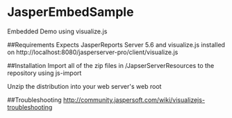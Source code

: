 JasperEmbedSample
=================

Embedded Demo using visualize.js

##Requirements
Expects JasperReports Server 5.6 and visualize.js installed on http://localhost:8080/jasperserver-pro/client/visualize.js

##Installation
Import all of the zip files in /JapserServerResources to the repository using js-import

Unzip the distribution into your web server's web root

##Troubleshooting
http://community.jaspersoft.com/wiki/visualizejs-troubleshooting
